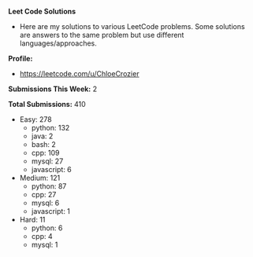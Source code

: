 **Leet Code Solutions**

- Here are my solutions to various LeetCode problems. Some solutions are answers to the same problem but use different languages/approaches.

**Profile:**

- https://leetcode.com/u/ChloeCrozier

**Submissions This Week:** 2

**Total Submissions:** 410
- Easy: 278
  - python: 132
  - java: 2
  - bash: 2
  - cpp: 109
  - mysql: 27
  - javascript: 6
- Medium: 121
  - python: 87
  - cpp: 27
  - mysql: 6
  - javascript: 1
- Hard: 11
  - python: 6
  - cpp: 4
  - mysql: 1